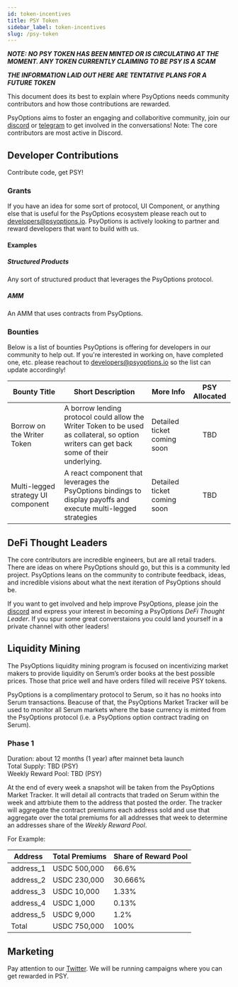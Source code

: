 ```yaml
---
id: token-incentives
title: PSY Token
sidebar_label: token-incentives
slug: /psy-token
---
```


_**NOTE: NO PSY TOKEN HAS BEEN MINTED OR IS CIRCULATING AT THE MOMENT. 
ANY TOKEN CURRENTLY CLAIMING TO BE PSY IS A SCAM**_

_**THE INFORMATION LAID OUT HERE ARE TENTATIVE PLANS FOR A FUTURE TOKEN**_

This document does its best to explain where PsyOptions needs community contributors 
and how those contributions are rewarded.

PsyOptions aims to foster an engaging and collaboritive community, join our 
[discord](https://discord.com/invite/MgDdJKgZJc) or [telegram](https://t.me/psyoptions) 
to get involved in the conversations! Note: The core contributors are most active in Discord.

## Developer Contributions
Contribute code, get PSY!

### Grants
If you have an idea for some sort of protocol, UI Component, or anything else that is useful
for the PsyOptions ecosystem please reach out to developers@psyoptions.io. PsyOptions is actively 
looking to partner and reward developers that want to build with us. 

#### Examples

##### Structured Products
Any sort of structured product that leverages the PsyOptions protocol.

##### AMM
An AMM that uses contracts from PsyOptions.

### Bounties
Below is a list of bounties PsyOptions is offering for developers in our community to help out. 
If you're interested in working on, have completed one, etc. please reachout to 
developers@psyoptions.io so the list can update accordingly!

| Bounty Title | Short Description | More Info | PSY Allocated |
| ------------ | ----------------- | --------- | :-----------: |
| Borrow on the Writer Token | A borrow lending protocol could allow the Writer Token to be used as collateral, so option writers can get back some of their underlying. | Detailed ticket coming soon | TBD |
| Multi-legged strategy UI component | A react component that leverages the PsyOptions bindings to display payoffs and execute multi-legged strategies | Detailed ticket coming soon | TBD | 

## DeFi Thought Leaders
The core contributors are incredible engineers, but are all retail traders. There are ideas 
on where PsyOptions should go, but this is a community led project. PsyOptions leans on the 
community to contribute feedback, ideas, and incredible visions about what the next iteration of 
PsyOptions should be. 

If you want to get involved and help improve PsyOptions, please join the 
[discord](https://discord.com/invite/MgDdJKgZJc) and express your interest in becoming a 
PsyOptions _DeFi Thought Leader_. If you spur some great converstaions you could land yourself in a private 
channel with other leaders!

## Liquidity Mining
The PsyOptions liquidity mining program is focused on incentivizing market makers to 
provide liquidity on Serum’s order books at the best possible prices. Those that 
price well and have orders filled will receive PSY tokens.

PsyOptions is a complimentary protocol to Serum, so it has no hooks into Serum transactions.
Beacuse of that, the PsyOptions Market Tracker will be used to monitor all Serum markets 
where the base currency is minted from the PsyOptions protocol (i.e. a PsyOptions option contract 
trading on Serum).

### Phase 1
Duration: about 12 months (1 year) after mainnet beta launch<br />
Total Supply: TBD (PSY)<br />
Weekly Reward Pool: TBD (PSY)<br />

At the end of every week a snapshot will be taken from the PsyOptions Market Tracker. It 
will detail all contracts that traded on Serum within the week and 
attrbiute them to the address that posted the order. The tracker will aggregate 
the contract premiums each address sold and use that aggregate over the total premiums 
for all addresses that week to determine an addresses share of the _Weekly Reward Pool_.

For Example: 

| Address | Total Premiums | Share of Reward Pool |
| ------- | -------------- | -------------------- |
| address_1 | USDC 500,000 | 66.6% | 
| address_2 | USDC 230,000 | 30.666% |
| address_3 | USDC 10,000 | 1.33% |
| address_4 | USDC 1,000 | 0.13% |
| address_5 | USDC 9,000 | 1.2% |
| Total | USDC 750,000 | 100% |

## Marketing

Pay attention to our [Twitter](https://twitter.com/PsyOptions). We will be running
campaigns where you can get rewarded in PSY.
